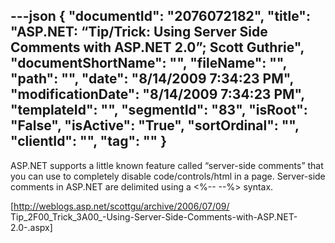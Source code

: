 ---json
{
  "documentId": "2076072182",
  "title": "ASP.NET: “Tip/Trick: Using Server Side Comments with ASP.NET 2.0”; Scott Guthrie",
  "documentShortName": "",
  "fileName": "",
  "path": "",
  "date": "8/14/2009 7:34:23 PM",
  "modificationDate": "8/14/2009 7:34:23 PM",
  "templateId": "",
  "segmentId": "83",
  "isRoot": "False",
  "isActive": "True",
  "sortOrdinal": "",
  "clientId": "",
  "tag": ""
}
---

ASP.NET supports a little known feature called “server-side comments” that you can use to completely disable code/controls/html in a page.  Server-side comments in ASP.NET are delimited using a &lt;%-- --%&gt; syntax.

[http://weblogs.asp.net/scottgu/archive/2006/07/09/
    Tip_2F00_Trick_3A00_-Using-Server-Side-Comments-with-ASP.NET-2.0-.aspx]

